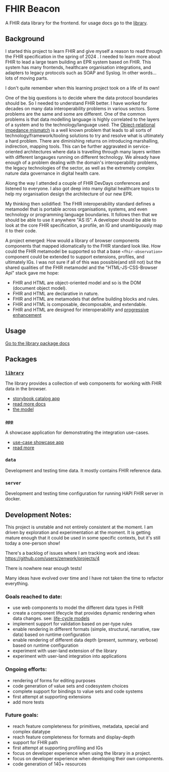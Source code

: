 # FHIR Beacon 

A FHIR data library for the frontend. for usage docs go to the [library](./packages/library/README.md).

## Background

I started this project to learn FHIR and give myself a reason to read through the FHIR specification in the spring of
2024 . I needed to learn more about FHIR to lead a large team building an EPR system based on FHIR. This system has many
frontends, healthcare organisation integrations, and adapters to legacy protocols such as SOAP and Syslog. In other
words... lots of moving parts.

I don't quite remember when this learning project took on a life of its own!

One of the big questions is to decide where the data protocol boundaries should be. So I needed to understand FHIR
better. I have worked for decades on many data interoperability problems in various sectors. Some problems are the same
and some are different. One of the common problems is that data modelling language is highly correlated to the layers of
a system and to the technology/language used.
The [Object-relational impedance mismatch](https://en.wikipedia.org/wiki/Object%E2%80%93relational_impedance_mismatch)
is a well known problem that leads to all sorts of technology/framework/tooling solutions to try and resolve what is
ultimately a hard problem. There are diminishing returns on introducing marshalling, indirection, mapping tools. This
can be further aggravated in service-oriented architectures where data is travelling through many layers written with
different langauges running on different technology. We already have enough of a problem dealing with the domain's
interoperability problems, the legacy technologies of the sector, as well as the extremely complex nature data
governance in digital health care.

Along the way I attended a couple of FHIR DevDays conferences and listened to everyone. I also got deep into many
digital healthcare topics to help my organisation design the architecture of our new EPR.

My thinking then solidified: The FHIR interoperability standard defines a metamodel that is portable across
organisations, systems, and even technology or programming language boundaries. It follows then that we should be able
to use it anywhere "AS IS". A developer should be able to look at the core FHIR specification, a profile, an IG and
unambiguously map it to their code.

A project emerged: How would a library of browser components components that mapped idiomatically to the FHIR standard
look like. How could the FHIR metamodel be supported so that a base `<fhir-observation>` component could be extended to
support extensions, profiles, and ultimately IGs. I was not sure if all of this was possible(and still not) but the
shared qualities of the FHIR metamodel and the "HTML-JS-CSS-Browser Api" stack gave me hope:

- FHIR and HTML are object-oriented model and so is the DOM (document object model).
- FHIR and HTML are declarative in nature.
- FHIR and HTML are metamodels that define building blocks and rules.
- FHIR and HTML is composable, decomposable, and extendable.
- FHIR and HTML are designed for interoperability
  and [progressive enhancement](https://en.wikipedia.org/wiki/Progressive_enhancement)

## Usage

[Go to the library package docs](./packages/library/README.md)

## Packages

### [`library`](./packages/library/README.md)
The library provides a collection of web components for working with FHIR data in the browser. 
- [storybook catalog app](https://fhir-beacon.deno.dev)
- [read more docs](./packages/library/README.md)
- [the model](./packages/library/docs/model.md)
### [`app`](./packages/app/README.md) 
A showcase application for demonstrating the integration use-cases.
- [use-case showcase app](https://fhir-beacon-app.deno.dev)
- [read more](./packages/app/README.md)

### `data` 
Development and testing time data. It mostly contains FHIR reference data. 

### `server` 
Development and testing time configuration for running HAPI FHIR server in docker. 

## Development Notes:

This project is unstable and not entirely consistent at the moment. I am driven by exploration and experimentation
at the moment. It is getting mature enough that it could be used in some specific contexts, but it's still today a
one-person show!

There's a backlog of issues where I am tracking work and ideas:  https://github.com/users/zenwork/projects/4

There is nowhere near enough tests!

Many ideas have evolved over time and I have not taken the time to refactor everything.

### Goals reached to date:

- use web components to model the different data types in FHIR
- create a component lifecycle that provides dynamic rendering when data changes.
  see: [life-cycle models](./packages/library/docs/model.md)
- implement support for validation based on per-type rules
- enable rendering in different formats (simple, structural, narrative, raw data) based on runtime configuration
- enable rendering of different data depth (present, summary, verbose) based on runtime configuration
- experiment with user-land extension of the library
- experiment with user-land integration into applications

### Ongoing efforts:

- rendering of forms for editing purposes
- code generation of value sets and codesystem choices
- complete support for bindings to value sets and code systems
- first attempt at supporting extensions
- add more tests

### Future goals:
- reach feature completeness for primitives, metadata, special and complex datatype
- reach feature completeness for formats and display-depth
- support for FHIR path
- first attempt at supporting profiling and IGs
- focus on developer experience when using the library in a project.
- focus on developer experience when developing their own components.
- code generation of 140+ resources
